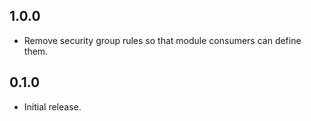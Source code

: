 ## 1.0.0

- Remove security group rules so that module consumers can define them.

## 0.1.0

- Initial release.
